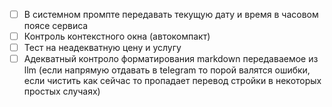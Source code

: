 * [ ] В системном промпте передавать текущую дату и время в часовом поясе
  сервиса
* [ ] Контроль контекстного окна (автокомпакт)
* [ ] Тест на неадекватную цену и услугу
* [ ] Адекватный контроло форматирования markdown передаваемое из llm (если
  напрямую отдавать в telegram то порой валятся ошибки, если чистить как сейчас
  то пропадает перевод стройки в некоторых простых случаях)
